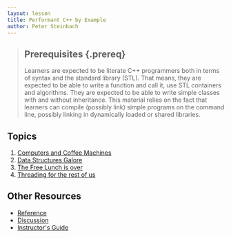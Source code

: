 ```yaml
---
layout: lesson
title: Performant C++ by Example
author: Peter Steinbach
---
```


> ## Prerequisites {.prereq}
>
> Learners are expected to be literate C++ programmers both in terms of syntax and the standard library (STL). That means, they are expected to be able to write a function and call it, use STL containers and algorithms. They are expected to be able to write simple classes with and without inheritance. This material relies on the fact that learners can compile (possibly link) simple programs on the command line, possibly linking in dynamically loaded or shared libraries.

## Topics

1.  [Computers and Coffee Machines](01-computers.html)
1.  [Data Structures Galore](02-fastslow.html)
1.  [The Free Lunch is over](03-plain-threads.html)
1.  [Threading for the rest of us](04-tbb.html)
<!-- 1.  [Structure without inheritance](05-no-inheritance.html) -->
<!-- 1.  [Source code from thin air](06-meta.html) -->

## Other Resources

*   [Reference](reference.html)
*   [Discussion](discussion.html)
*   [Instructor's Guide](instructors.html)
